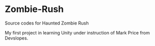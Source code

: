 # Zombie-Rush
Source codes for Haunted Zombie Rush

My first project in learning Unity under instruction of Mark Price from Devslopes.
